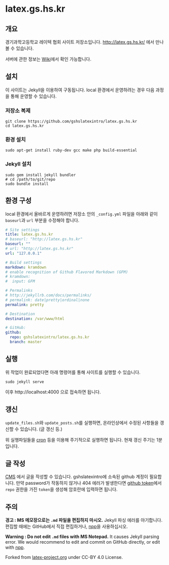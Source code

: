 # latex.gs.hs.kr
## 개요
경기과학고등학교 레이텍 협회 사이트 저장소입니다. http://latex.gs.hs.kr/ 에서 만나볼 수 있습니다.

서버에 관한 정보는 [Wiki](https://github.com/gshslatexintro/latex.gs.hs.kr/wiki)에서 확인 가능합니다.

## 설치
이 사이트는 Jekyll을 이용하여 구동됩니다. local 환경에서 운영하려는 경우 다음 과정을 통해 운영할 수 있습니다.
### 저장소 복제
```
git clone https://github.com/gshslatexintro/latex.gs.hs.kr
cd latex.gs.hs.kr
```
### 환경 설치
```
sudo apt-get install ruby-dev gcc make php build-essential
```
### Jekyll 설치
```
sudo gem install jekyll bundler
# cd /path/to/git/repo
sudo bundle install
```
## 환경 구성
local 환경에서 올바르게 운영하려면 저장소 안의 ```_config.yml``` 파일을 아래와 같이 ```baseurl```과 ```url``` 부분을 수정해야 합니다.
```yaml
# Site settings
title: latex.gs.hs.kr
# baseurl: "http://latex.gs.hs.kr"
baseurl: ""
# url: "http://latex.gs.hs.kr"
url: "127.0.0.1"

# Build settings
markdown: kramdown
# enable recognition of Github Flavored Markdown (GFM)
# kramdown:
#  input: GFM

# Permalinks
# http://jekyllrb.com/docs/permalinks/
# permalink: date|pretty|ordinal|none
permalink: pretty

# Destination
destination: /var/www/html

# GitHub:
github:
  repo: gshslatexintro/latex.gs.hs.kr
  branch: master
```
## 실행
위 작업이 완료되었다면 아래 명령어를 통해 사이트를 실행할 수 있습니다.

```sudo jekyll serve```

이후 http://localhost:4000 으로 접속하면 됩니다.

## 갱신
```update_files.sh```와 ```update_posts.sh```를 실행하면, 온라인상에서 수정된 사항들을 갱신할 수 있습니다. (글 갱신 등.)

위 실행파일들을 [cron](https://crontab.guru/) 등을 이용해 주기적으로 실행하면 됩니다. 현재 갱신 주기는 1분입니다.


## 글 작성
[CMS](http://latex.gs.hs.kr/cms/) 에서 글을 작성할 수 있습니다. gshslatexintro에 소속된 github 계정이 필요합니다. 만약 password가 작동하지 않거나 404 에러가 발생한다면 [github token](https://github.com/settings/tokens)에서 ```repo``` 권한을 가진 ```token```을 생성해 암호란에 입력하면 됩니다. 


## 주의
**경고 : MS 메모장으로는 `.md` 파일을 편집하지 마시오.**
Jekyll 파싱 에러를 야기합니다. 편집할 때에는 GitHub에서 직접 편집하거나, [npp](https://notepad-plus-plus.org/)을 사용하십시오.

**Warning : Do not edit `.md` files with MS Notepad.**
It causes Jekyll parsing error. We would recommend to edit and commit on GitHub directly, or edit with [npp](https://notepad-plus-plus.org/).

Forked from [latex-project.org](https://github.com/latex3/latex3.github.io) under CC-BY 4.0 License.

